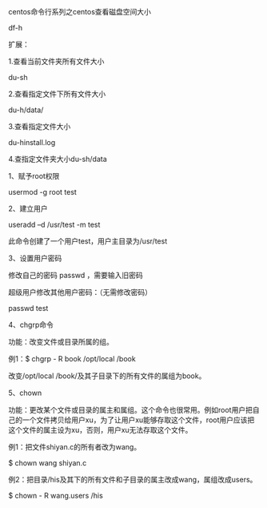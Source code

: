 centos命令行系列之centos查看磁盘空间大小

df-h

扩展：

1.查看当前文件夹所有文件大小

du-sh

2.查看指定文件下所有文件大小

du-h/data/

3.查看指定文件大小

du-hinstall.log

4.查指定文件夹大小du-sh/data



1、赋予root权限

usermod -g root test

2、建立用户 

useradd –d /usr/test -m test

此命令创建了一个用户test，用户主目录为/usr/test

3、设置用户密码

修改自己的密码 passwd ，需要输入旧密码

超级用户修改其他用户密码：（无需修改密码）

passwd test

4、chgrp命令

功能：改变文件或目录所属的组。

例1：$ chgrp - R book /opt/local /book

改变/opt/local /book/及其子目录下的所有文件的属组为book。

5、chown

功能：更改某个文件或目录的属主和属组。这个命令也很常用。例如root用户把自己的一个文件拷贝给用户xu，为了让用户xu能够存取这个文件，root用户应该把这个文件的属主设为xu，否则，用户xu无法存取这个文件。

例1：把文件shiyan.c的所有者改为wang。

$ chown wang shiyan.c

例2：把目录/his及其下的所有文件和子目录的属主改成wang，属组改成users。

$ chown - R wang.users /his

